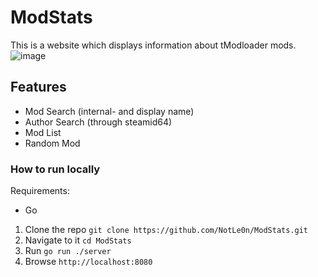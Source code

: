 # ModStats
This is a website which displays information about tModloader mods.
![image](https://user-images.githubusercontent.com/26361108/119384301-c6cf0500-bcc4-11eb-81e0-66a09cf2706a.png)


## Features
- Mod Search (internal- and display name)
- Author Search (through steamid64)
- Mod List
- Random Mod


### How to run locally

Requirements:

 - Go

 1. Clone the repo `git clone https://github.com/NotLe0n/ModStats.git`
 2. Navigate to it `cd ModStats`
 3. Run `go run ./server`
 4. Browse `http://localhost:8080`
